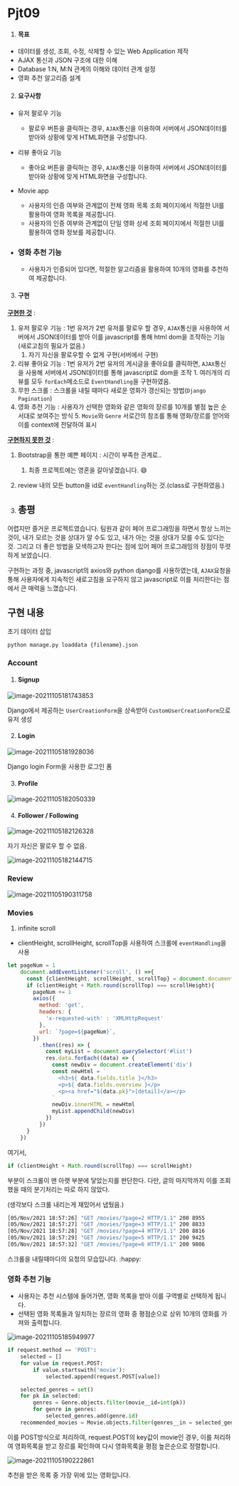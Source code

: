 # Pjt09

1. #### 목표

- 데이터를 생성, 조회, 수정, 삭제할 수 있는 Web Application 제작
- AJAX 통신과 JSON 구조에 대한 이해
- Database 1:N, M:N 관계의 이해와 데이터 관계 설정
- 영화 추천 알고리즘 설계



2. #### 요구사항

- 유저 팔로우 기능
  - 팔로우 버튼을 클릭하는 경우, `AJAX`통신을 이용하여 서버에서 JSON데이터를 받아와 상황에 맞게 HTML화면을 구성합니다.
- 리뷰 좋아요 기능
  - 좋아요 버튼을 클릭하는 경우, `AJAX`통신을 이용하여 서버에서 JSON데이터를 받아와 상황에 맞게 HTML화면을 구성합니다.

- Movie app

  - 사용자의 인증 여부와 관계없이 전체 영화 목록 조회 페이지에서 적절한 UI를 활용하여 영화 목록을 제공합니다.
  - 사용자의 인증 여부와 관계없이 단일 영화 상세 조회 페이지에서 적절한 UI를 활용하여 영화 정보를 제공합니다.

- ### 영화 추천 기능

  - 사용자가 인증되어 있다면, 적절한 알고리즘을 활용하여 10개의 영화를 추천하여 제공합니다.



3. #### 구현

<u>**구현한 것**</u> : 

  1. 유저 팔로우 기능 : 1번 유저가 2번 유저를 팔로우 할 경우, `AJAX`통신을 사용하여 서버에서 JSON데이터를 받아 이를 javascript를 통해 html dom을 조작하는 기능(새로고침의 필요가 없음.)
      	1. 자기 자신을 팔로우할 수 없게 구현(서버에서 구현)
   2. 리뷰 좋아요 기능 : 1번 유저가 2번 유저의 게시글을 좋아요를 클릭하면, `AJAX`통신을 사용해 서버에서 JSON데이터를 통해 javascript로 dom을 조작
       	  	1. 여러개의 리뷰를 모두 `forEach`메소드로 `EventHandling`을 구현하였음.
 3. 무한 스크롤 : 스크롤을 내릴 때마다 새로운 영화가 갱신되는 방법(`Django Pagination`)
   4. 영화 추천 기능 : 사용자가 선택한 영화와 같은 영화의 장르를 10개를 별점 높은 순서대로 보여주는 방식
    5. `Movie`와 `Genre` 서로간의 참조를 통해 영화/장르를 얻어와 이를 context에 전달하여 표시

**<u>구현하지 못한 것</u>** :

1. Bootstrap을 통한 예쁜 페이지 : 시간이 부족한 관계로..
   1. 최종 프로젝트에는 영혼을 갈아넣겠습니다. :smile:

2. review 내의 모든 button을 id로 `eventHandling`하는 것.(class로 구현하였음.)



4. ## 총평

어렵지만 즐거운 프로젝트였습니다. 팀원과 같이 페어 프로그래밍을 하면서 항상 느끼는 것이, 내가 모르는 것을 상대가 알 수도 있고, 내가 아는 것을 상대가 모를 수도 있다는 것. 그리고 더 좋은 방법을 모색하고자 한다는 점에 있어 페어 프로그래밍의 장점이 뚜렷하게 보였습니다.

구현하는 과정 중, javascript의 axios와 python django를 사용하였는데, `AJAX`요청을 통해 사용자에게 지속적인 새로고침을 요구하지 않고 javascript로 이를 처리한다는 점에서 큰 매력을 느꼈습니다.



## 구현 내용

초기 데이터 삽입

```shell
python manage.py loaddata {filename}.json
```

### Account

1. #### Signup

![image-20211105181743853](README.assets/image-20211105181743853.png)

Django에서 제공하는 `UserCreationForm`을 상속받아 `CustomUserCreationForm`으로 유저 생성

 2. #### Login

![image-20211105181928036](README.assets/image-20211105181928036.png)

Django login Form을 사용한 로그인 폼

3. #### Profile

![image-20211105182050339](README.assets/image-20211105182050339.png)

4. #### Follower / Following

![image-20211105182126328](README.assets/image-20211105182126328.png)

자기 자신은 팔로우 할 수 없음.

![image-20211105182144715](README.assets/image-20211105182144715.png)

### Review

![image-20211105190311758](README.assets/image-20211105190311758.png)



### Movies

1. infinite scroll

- clientHeight, scrollHeight, scrollTop을 사용하여 스크롤에 `eventHandling`을 사용

```javascript
let pageNum = 1
    document.addEventListener('scroll', () =>{
      const {clientHeight, scrollHeight, scrollTop} = document.documentElement
      if (clientHeight + Math.round(scrollTop) === scrollHeight){
        pageNum += 1
        axios({
          method: 'get',
          headers: {
            'x-requested-with' : 'XMLHttpRequest'
          },
          url: `?page=${pageNum}`,
        })
          .then((res) => {
            const myList = document.querySelector('#list')
            res.data.forEach((data) => {
              const newDiv = document.createElement('div')
              const newHtml = `
                <h3>${ data.fields.title }</h3>
                <p>${ data.fields.overview }</p>
                <p><a href="${data.pk}">[detail]</a></p>
              `
              newDiv.innerHTML = newHtml
              myList.appendChild(newDiv)
            })
          })
      }
    })
```

여기서,

```javascript
if (clientHeight + Math.round(scrollTop) === scrollHeight)
```

부분이 스크롤이 맨 아랫 부분에 닿았는지를 판단한다. 다만, 글의 마지막까지 이를 조회했을 때의 분기처리는 따로 하지 않았다.

(생각보다 스크롤 내리는게 재밌어서 냅뒀음.)

```bash
[05/Nov/2021 18:57:26] "GET /movies/?page=2 HTTP/1.1" 200 8955
[05/Nov/2021 18:57:27] "GET /movies/?page=3 HTTP/1.1" 200 8833
[05/Nov/2021 18:57:28] "GET /movies/?page=4 HTTP/1.1" 200 8816
[05/Nov/2021 18:57:29] "GET /movies/?page=5 HTTP/1.1" 200 9425
[05/Nov/2021 18:57:32] "GET /movies/?page=6 HTTP/1.1" 200 9806
```

스크롤을 내릴때마다의 요청의 모습입니다. :happy:



### 영화 추천 기능

- 사용자는 추천 시스템에 들어가면, 영화 목록을 받아 이를 구역별로 선택하게 됩니다.
- 선택된 영화 목록들과 일치하는 장르의 영화 중 평점순으로 상위 10개의 영화를 가져와 출력합니다.

![image-20211105185949977](README.assets/image-20211105185949977.png)

```python
if request.method == 'POST':
    selected = []
    for value in request.POST:
        if value.startswith('movie'):
            selected.append(request.POST[value])

    selected_genres = set()
    for pk in selected:
        genres = Genre.objects.filter(movie__id=int(pk))
        for genre in genres:
            selected_genres.add(genre.id)
    recommended_movies = Movie.objects.filter(genres__in = selected_genres).order_by('-vote_average').distinct()[:10]
```

이를 POST방식으로 처리하여, request.POST의 key값이 movie인 경우, 이를 처리하여 영화목록을 받고 장르를 확인하여 다시 영화목록을 평점 높은순으로 정렬합니다.

![image-20211105190222861](README.assets/image-20211105190222861.png)

추천을 받은 목록 중 가장 위에 있는 영화입니다.

